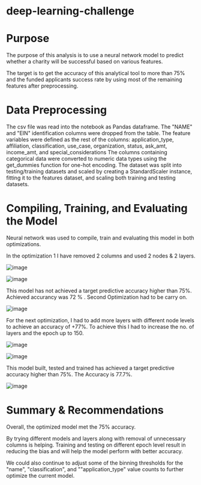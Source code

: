# deep-learning-challenge

# Purpose

The purpose of this analysis is to use a neural network model to predict whether a charity will be successful based on various features. 
  
The target is to get the accuracy of this analytical tool to more than 75% and the funded applicants success rate by using most of the remaining features after preprocessing.

# Data Preprocessing

The csv file was read into the notebook as Pandas dataframe.
The "NAME" and "EIN" identification columns were dropped from the table.
The feature variables were defined as the rest of the columns: application_type, affiliation, classification, use_case, organization, status, ask_amt, income_amt, and special_considerations
The columns containing categorical data were converted to numeric data types using the get_dummies function for one-hot encoding.
The dataset was  split into testing/training datasets and scaled by creating a StandardScaler instance, fitting it to the features dataset, and scaling both training and testing datasets. 

# Compiling, Training, and Evaluating the Model

Neural network was used to compile, train and evaluating this model in both optimizations.

In the optimization 1 I have removed 2 columns and used 2 nodes & 2 layers. 

![image](https://user-images.githubusercontent.com/115423610/228502987-82769d10-99e0-4392-9186-53946d38763c.png)

![image](https://user-images.githubusercontent.com/115423610/228503086-828440c3-03c4-49f6-843f-3db4f7645563.png)


This model has not achieved a target predictive accuracy higher than 75%. Achieved accurancy was 72 % . Second Optimization had to be carry on.

![image](https://user-images.githubusercontent.com/115423610/228503780-8cf3854f-9057-4c01-9a18-fdaef6a530d4.png)


For the next optimization, I had to add more layers with different node levels to achieve an accuracy of +77%. To achieve this I had to increase the no. of layers and the epoch up to 150.

![image](https://user-images.githubusercontent.com/115423610/228504375-6b18ad7e-b81b-4227-a672-598200b73739.png)

![image](https://user-images.githubusercontent.com/115423610/228504485-ee97afc4-f0bf-43d0-8c37-a9cdc39c023d.png)

This model built, tested and trained has achieved a target predictive accuracy higher than 75%. The Accuracy is 77.7%. 

![image](https://user-images.githubusercontent.com/115423610/228504610-6c5285d9-fc88-463e-a868-d86c1634b0d1.png)

# Summary & Recommendations
Overall, the optimized model met the 75% accuracy.

By trying different models and layers along with removal of unnecessary columns is helping. Training and testing on different epoch level result in reducing the bias and will help the model perform with better accuracy. 

We could also continue to adjust some of the binning thresholds for the "name", "classification", and ""application_type" value counts to further optimize the current model.



